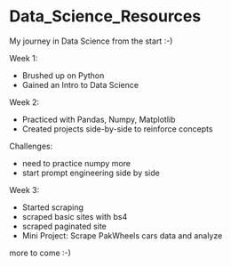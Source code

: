 # Data_Science_Resources
My journey in Data Science from the start :-)


Week 1:
- Brushed up on Python
- Gained an Intro to Data Science

Week 2:
- Practiced with Pandas, Numpy, Matplotlib
- Created projects side-by-side to reinforce concepts

Challenges: 
- need to practice numpy more
- start prompt engineering side by side

Week 3:
- Started scraping
- scraped basic sites with bs4
- scraped paginated site
- Mini Project: Scrape PakWheels cars data and analyze




more to come :-)
